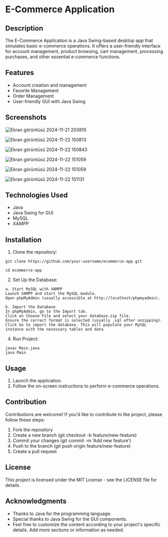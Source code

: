# E-Commerce Application


## Description
The E-Commerce Application is a Java Swing-based desktop app that simulates basic e-commerce operations. It offers a user-friendly interface for account management, product browsing, cart management, processing purchases, and other essential e-commerce functions.

## Features

- Account creation and management
- Favorite Management
- Order Management
- User-friendly GUI with Java Swing

## Screenshots
![Ekran görüntüsü 2024-11-21 203810](https://github.com/user-attachments/assets/89e628da-7dff-49a6-a3c7-fbf32d613a34)

![Ekran görüntüsü 2024-11-22 150813](https://github.com/user-attachments/assets/a78623b5-707a-47ff-893a-e781d9602808)

![Ekran görüntüsü 2024-11-22 150843](https://github.com/user-attachments/assets/833689f0-23f5-4070-8490-ec98805eeaef)

![Ekran görüntüsü 2024-11-22 151059](https://github.com/user-attachments/assets/bf57b4f3-5c67-4f79-9cd0-6ddf7eee3898)

![Ekran görüntüsü 2024-11-22 151059](https://github.com/user-attachments/assets/bf57b4f3-5c67-4f79-9cd0-6ddf7eee3898)

![Ekran görüntüsü 2024-11-22 151131](https://github.com/user-attachments/assets/2d86d0cf-f503-49d8-8d7c-a8cbd16e906e)

## Technologies Used
- Java
- Java Swing for GUI
- MySQL
- XAMPP
## Installation
  1) Clone the repository:

    git clone https://github.com/your-username/ecommerce-app.git

    cd ecommerce-app

  2) Set Up the Database:

    a. Start MySQL with XAMPP
    Launch XAMPP and start the MySQL module.
    Open phpMyAdmin (usually accessible at http://localhost/phpmyadmin).
    
    b. Import the Database
    In phpMyAdmin, go to the Import tab.
    Click on Choose File and select your database.zip file.
    Ensure the correct format is selected (usually .sql after unzipping).
    Click Go to import the database. This will populate your MySQL instance with the necessary tables and data

  4) Run Project:

    javac Main.java
    java Main

## Usage
1) Launch the application.
2) Follow the on-screen instructions to perform e-commerce operations.



## Contribution
Contributions are welcome! If you'd like to contribute to the project, please follow these steps:

1) Fork the repository
3) Create a new branch (git checkout -b feature/new-feature)
3) Commit your changes (git commit -m 'Add new feature')
4) Push to the branch (git push origin feature/new-feature)
5) Create a pull request

## License
This project is licensed under the MIT License - see the LICENSE file for details.

## Acknowledgments

- Thanks to Java for the programming language.
- Special thanks to Java Swing for the GUI components.
- Feel free to customize the content according to your project's specific details. Add more sections or information as needed.
